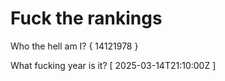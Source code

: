 # Fuck the rankings

Who the hell am I?
{ 14121978 }

What fucking year is it?
[ 2025-03-14T21:10:00Z ]
